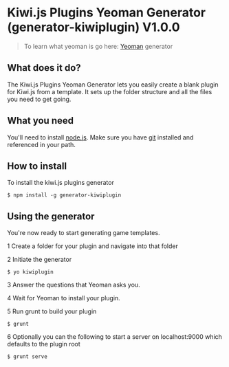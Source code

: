 # Kiwi.js Plugins Yeoman Generator (generator-kiwiplugin) V1.0.0

> To learn what yeoman is go here: [Yeoman](http://yeoman.io) generator

## What does it do?

The Kiwi.js Plugins Yeoman Generator lets you easily create a blank plugin for Kiwi.js from a template. It sets up the folder structure and all the files you need to get going.

## What you need

You'll need to install [node.js](http://nodejs.org/).
Make sure you have [git](http://git-scm.com/book/en/Getting-Started-Installing-Git) installed and referenced in your path.

## How to install

To install the kiwi.js plugins generator 

```
$ npm install -g generator-kiwiplugin
```

## Using the generator

You're now ready to start generating game templates.

1 Create a folder for your plugin and navigate into that folder

2 Initiate the generator

```
$ yo kiwiplugin
```

3 Answer the questions that Yeoman asks you. 

4 Wait for Yeoman to install your plugin.

5 Run grunt to build your plugin

```
$ grunt
```

6 Optionally you can the following to start a server on localhost:9000 which defaults to the plugin root

```
$ grunt serve
```





